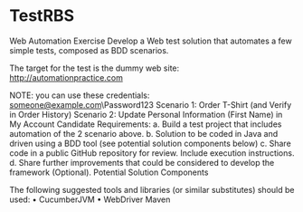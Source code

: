 # TestRBS
Web Automation Exercise
Develop a Web test solution that automates a few simple tests, composed as BDD scenarios.


The target for the test is the dummy web site: http://automationpractice.com


NOTE: you can use these credentials: someone@example.com\Password123
Scenario 1: Order T-Shirt (and Verify in Order History)
Scenario 2: Update Personal Information (First Name) in My Account
Candidate Requirements:
a. Build a test project that includes automation of the 2 scenario above.
b. Solution to be coded in Java and driven using a BDD tool (see potential solution components below)
c. Share code in a public GitHub repository for review. Include execution instructions.
d. Share further improvements that could be considered to develop the framework (Optional).
Potential Solution Components


The following suggested tools and libraries (or similar substitutes) should be used:
• CucumberJVM
• WebDriver
  Maven
